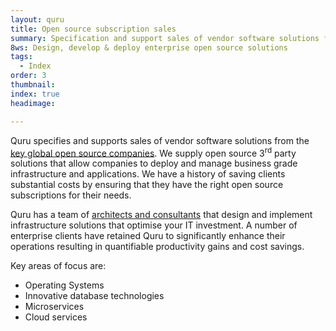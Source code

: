 ```yaml
---
layout: quru
title: Open source subscription sales
summary: Specification and support sales of vendor software solutions from the key global open source companies.
8ws: Design, develop & deploy enterprise open source solutions
tags:
  - Index
order: 3
thumbnail:
index: true
headimage:

---
```


Quru specifies and supports sales of vendor software solutions from the [key global open source companies](/vendors/ "Quru's vendor partners"). We supply open source 3<sup>rd</sup> party solutions that allow companies to deploy and manage business grade infrastructure and applications. We have a history of saving clients substantial costs by ensuring that they have the right open source subscriptions for their needs.

Quru has a team of [architects and consultants](/whatwedo/consultingdesigndeployment.html "Quru's consulting services") that design and implement infrastructure solutions that optimise your IT investment. A number of enterprise clients have retained Quru to significantly enhance their operations resulting in quantifiable productivity gains and cost savings.

Key areas of focus are:

* Operating Systems
* Innovative database technologies
* Microservices
* Cloud services
